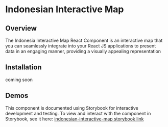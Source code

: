 # Indonesian Interactive Map

## Overview

The Indonesia Interactive Map React Component is an interactive map that you can seamlessly integrate into your React JS applications to present data in an engaging manner, providing a visually appealing representation

## Installation

coming soon

## Demos

This component is documented using Storybook for interactive development and testing. To view and interact with the component in Storybook, see it here:
[indonesian-interactive-map storybook link](https://65d80fb3be1c0f4bf73881e8-cjlmucaevf.chromatic.com/)
